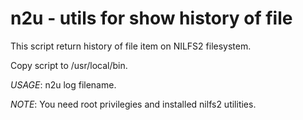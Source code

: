 # n2u - utils for show history of file

This script return history of file item on NILFS2 filesystem.

Copy script to /usr/local/bin.

*USAGE*: n2u log filename.

*NOTE*: You need root privilegies and installed nilfs2 utilities.

